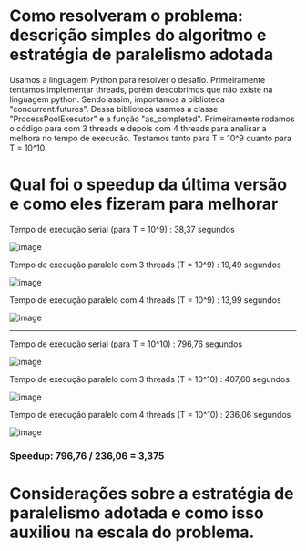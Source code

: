 # Como resolveram o problema: descrição simples do algoritmo e estratégia de paralelismo adotada
Usamos a linguagem Python para resolver o desafio. Primeiramente tentamos implementar threads, porém descobrimos que não existe na linguagem python. Sendo assim, importamos a biblioteca "concurrent.futures". Dessa biblioteca usamos a classe "ProcessPoolExecutor" e a função "as_completed". Primeiramente rodamos o código para com 3 threads e depois com 4 threads para analisar a melhora no tempo de execução. Testamos tanto para T = 10^9 quanto para T = 10^10.


# Qual foi o speedup da última versão e como eles fizeram para melhorar
Tempo de execução serial (para T = 10^9) : 38,37 segundos

![image](https://user-images.githubusercontent.com/84483063/170840782-fc6deb13-93c4-4e32-a24d-b9d6f32bdb34.png)

Tempo de execução paralelo com 3 threads (T = 10^9) : 19,49 segundos

![image](https://user-images.githubusercontent.com/84483063/170840859-fb965994-5ee9-41cd-98f3-c257daf5c2ec.png)

Tempo de execução paralelo com 4 threads (T = 10^9) :  13,99 segundos

![image](https://user-images.githubusercontent.com/84483063/170840933-951f0e39-29bd-4297-981d-c69774c461b5.png)
__________________________________________________________________________________________________________________
Tempo de execução serial (para T = 10^10) : 796,76 segundos

![image](https://user-images.githubusercontent.com/84483063/170841352-b4100953-3596-414a-a400-da6b0a7b98db.png)

Tempo de execução paralelo com 3 threads (T = 10^10) : 407,60 segundos

![image](https://user-images.githubusercontent.com/84483063/170841642-9c172166-417a-4258-8437-cc75a0611f7f.png)

Tempo de execução paralelo com 4 threads (T = 10^10) : 236,06 segundos

![image](https://user-images.githubusercontent.com/84483063/170841858-688ddd4c-a169-4bcc-b7bc-dbb4a954a5dc.png)

### Speedup: 796,76 / 236,06 = 3,375


# Considerações sobre a estratégia de paralelismo adotada e como isso auxiliou na escala do problema. 

